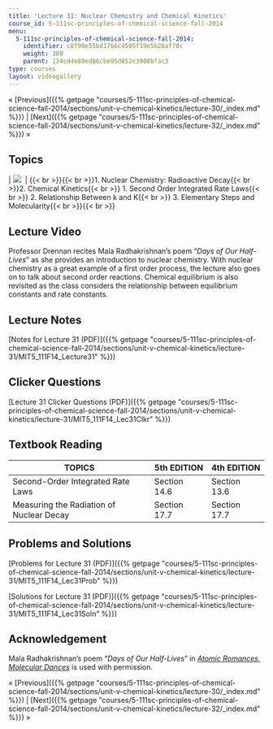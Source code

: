 ```yaml
---
title: 'Lecture 31: Nuclear Chemistry and Chemical Kinetics'
course_id: 5-111sc-principles-of-chemical-science-fall-2014
menu:
  5-111sc-principles-of-chemical-science-fall-2014:
    identifier: c8f99e55bd1766c4505f19e5b26af70c
    weight: 380
    parent: 124cd4e89ed86cbe95d852c3908bfac3
type: courses
layout: videogallery
---
```

« [Previous]({{% getpage "courses/5-111sc-principles-of-chemical-science-fall-2014/sections/unit-v-chemical-kinetics/lecture-30/_index.md" %}}) | [Next]({{% getpage "courses/5-111sc-principles-of-chemical-science-fall-2014/sections/unit-v-chemical-kinetics/lecture-32/_index.md" %}}) »

Topics
------

| ![](https://open-learning-course-data-ci.s3.amazonaws.com/5-111sc-principles-of-chemical-science-fall-2014/8eee3e7b097bf5c295ec735e309fdc60_Lecture_31.jpg)  | {{< br >}}{{< br >}}1.  Nuclear Chemistry: Radioactive Decay{{< br >}}2.  Chemical Kinetics{{< br >}}    1.  Second Order Integrated Rate Laws{{< br >}}    2.  Relationship Between k and K{{< br >}}    3.  Elementary Steps and Molecularity{{< br >}}{{< br >}} 

Lecture Video
-------------

Professor Drennan recites Mala Radhakrishnan’s poem “_Days of Our Half-Lives_” as she provides an introduction to nuclear chemistry. With nuclear chemistry as a great example of a first order process, the lecture also goes on to talk about second order reactions. Chemical equilibrium is also revisited as the class considers the relationship between equilibrium constants and rate constants.

Lecture Notes
-------------

[Notes for Lecture 31 (PDF)]({{% getpage "courses/5-111sc-principles-of-chemical-science-fall-2014/sections/unit-v-chemical-kinetics/lecture-31/MIT5_111F14_Lecture31" %}})

Clicker Questions
-----------------

[Lecture 31 Clicker Questions (PDF)]({{% getpage "courses/5-111sc-principles-of-chemical-science-fall-2014/sections/unit-v-chemical-kinetics/lecture-31/MIT5_111F14_Lec31Clkr" %}})

Textbook Reading
----------------

| TOPICS | 5th EDITION | 4th EDITION |
| --- | --- | --- |
| Second-Order Integrated Rate Laws | Section 14.6 | Section 13.6 |
| Measuring the Radiation of Nuclear Decay | Section 17.7 | Section 17.7 

Problems and Solutions
----------------------

[Problems for Lecture 31 (PDF)]({{% getpage "courses/5-111sc-principles-of-chemical-science-fall-2014/sections/unit-v-chemical-kinetics/lecture-31/MIT5_111F14_Lec31Prob" %}})

[Solutions for Lecture 31 (PDF)]({{% getpage "courses/5-111sc-principles-of-chemical-science-fall-2014/sections/unit-v-chemical-kinetics/lecture-31/MIT5_111F14_Lec31Soln" %}})

Acknowledgement
---------------

Mala Radhakrishnan’s poem “_Days of Our Half-Lives_” in _[Atomic Romances, Molecular Dances](http://www.lulu.com/shop/mala-radhakrishnan/atomic-romances-molecular-dances/paperback/product-15572338.html)_ is used with permission.

« [Previous]({{% getpage "courses/5-111sc-principles-of-chemical-science-fall-2014/sections/unit-v-chemical-kinetics/lecture-30/_index.md" %}}) | [Next]({{% getpage "courses/5-111sc-principles-of-chemical-science-fall-2014/sections/unit-v-chemical-kinetics/lecture-32/_index.md" %}}) »